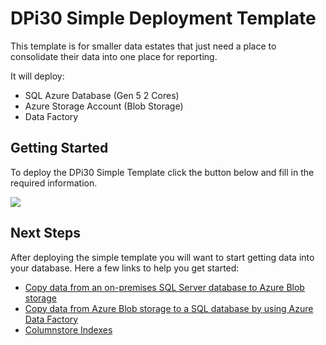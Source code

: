 # DPi30 Simple Deployment Template
This template is for smaller data estates that just need a place to consolidate their data into one place for reporting. 

It will deploy: 
* SQL Azure Database (Gen 5 2 Cores)
* Azure Storage Account (Blob Storage)
* Data Factory

## Getting Started
To deploy the DPi30 Simple Template click the button below and fill in the required information.

<a href="https://portal.azure.com/#create/Microsoft.Template/uri/https%3A%2F%2Fraw.githubusercontent.com%2Fcbattlegear%2Fdpi30%2Fmaster%2Fsimple%2Fdpi30simple.json" target ="_blank">
    <img src="https://azurecomcdn.azureedge.net/mediahandler/acomblog/media/Default/blog/deploybutton.png"></img>
</a>

## Next Steps
After deploying the simple template you will want to start getting data into your database. Here a few links to help you get started:
* [Copy data from an on-premises SQL Server database to Azure Blob storage](https://docs.microsoft.com/en-us/azure/data-factory/tutorial-hybrid-copy-portal)
* [Copy data from Azure Blob storage to a SQL database by using Azure Data Factory](https://docs.microsoft.com/en-us/azure/data-factory/tutorial-copy-data-portal)
* [Columnstore Indexes](https://docs.microsoft.com/en-us/sql/relational-databases/indexes/columnstore-indexes-overview?view=sql-server-ver15)